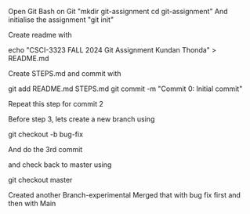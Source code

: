 Open Git Bash on Git 
"mkdir git-assignment
cd git-assignment"
And initialise the assignment
"git init"

Create readme with

echo "CSCI-3323 FALL 2024
Git Assignment
Kundan Thonda" > README.md

Create STEPS.md and commit with

git add README.md STEPS.md
git commit -m "Commit 0: Initial commit"

Repeat this step for commit 2

Before step 3, lets create a new branch using

git checkout -b bug-fix

And do the 3rd commit 

and check back to master using 

git checkout master

Created another Branch-experimental
Merged that with bug fix first and then with Main